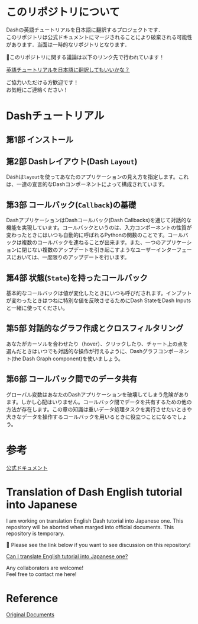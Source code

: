 #  このリポジトリについて

Dashの英語チュートリアルを日本語に翻訳するプロジェクトです．  
このリポジトリは公式ドキュメントにマージされることにより破棄される可能性があります．当面は一時的なリポジトリとなります．  

📢このリポジトリに関する議論は以下のリンク先で行われています！

[英語チュートリアルを日本語に翻訳してもいいかな？](https://community.plot.ly/t/can-i-translate-english-tutorial-into-japanese-one/8859?u=ksnt)

ご協力いただける方歓迎です！  
お気軽にご連絡ください！  

# Dashチュートリアル  

## 第1部 インストール

## 第2部 Dashレイアウト(Dash `Layout`)

Dashは`layout`を使ってあなたのアプリケーションの見え方を指定します。これは、一連の宣言的なDashコンポーネントによって構成されています。

## 第3部 コールバック(`Callback`)の基礎

DashアプリケーションはDashコールバック(Dash Callbacks)を通じて対話的な機能を実現しています。コールバックというのは、入力コンポーネントの性質が変わったときにはいつも自動的に呼ばれるPythonの関数のことです。コールバックは複数のコールバックを連ねることが出来ます。また、一つのアプリケーションに閉じない複数のアップデートを引き起こすようなユーザーインターフェースにおいては、一度限りのアップデートを行います。


## 第4部 状態(`State`)を持ったコールバック

基本的なコールバックは値が変化したときにいつも呼びだされます。インプットが変わったときはつねに特別な値を反映させるためにDash StateをDash Inputsと一緒に使ってください。  


## 第5部 対話的なグラフ作成とクロスフィルタリング

あなたがカーソルを合わせたり（hover）、クリックしたり、チャート上の点を選んだときはいつでも対話的な操作が行えるように、Dashグラフコンポーネント(the Dash Graph component)を使いましょう。


## 第6部 コールバック間でのデータ共有

グローバル変数はあなたのDashアプリケーションを破壊してしまう危険があります。しかし心配はいりません。コールバック間でデータを共有するための他の方法が存在します。この章の知識は重いデータ処理タスクを実行させたいときや大きなデータを操作するコールバックを用いるときに役立つことになるでしょう。


# 参考

[公式ドキュメント](https://github.com/plotly/dash-docs)


# Translation of Dash English tutorial into Japanese

I am working on translation English Dash tutorial into Japanese one. 
This repository will be aborted when marged into official documents. This repository is temporary.    

📢 Please see the link below if you want to see discussion on this repository!  

[Can I translate English tutorial into Japanese one?](https://community.plot.ly/t/can-i-translate-english-tutorial-into-japanese-one/8859?u=ksnt)

Any collaborators are welcome!  
Feel free to contact me here!  

# Reference

[Original Documents](https://github.com/plotly/dash-docs)
